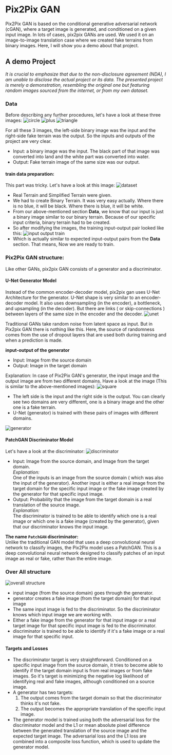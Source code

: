 # Pix2Pix GAN
Pix2Pix GAN is based on the conditional generative adversarial network (cGAN), where a target image is generated, and conditioned on a given input image. In lots of cases, pix2pix GANs are used. We used it on an image-to-image translation case where we created fake terrains from binary images. Here, I will show you a demo about that project.

## A demo Project
*It is crucial to emphasize that due to the non-disclosure agreement (NDA), I am unable to disclose the actual project or its data. The presented project is merely a demonstration, resembling the original one but featuring random images sourced from the internet, or from my own dataset.*

### Data 
Before describing any further procedures, let's have a look at these three images:
![circle](../Helping_Images/pix2pix/1.png)
![plus](../Helping_Images/pix2pix/plus.png)
![triangle](../Helping_Images/pix2pix/triangle.png)

For all these 3 images, the left-side binary image was the input and the right-side fake terrain was the output. So the inputs and outputs of the project are very clear. 
- Input: a binary image was the input. The black part of that image was converted into land and the white part was converted into water.
- Output: Fake terrain image of the same size was our output. 

#### train data preparation:
This part was tricky. Let's have a look at this image:
![dataset](../Helping_Images/pix2pix/dataet.png)
- Real Terrain and Simplified Terrain were given.
- We had to create Binary Terrain. It was very easy actually. Where there is no blue, it will be black. Where there is blue, it will be white.
- From our above-mentioned section **Data**, we know that our input is just a binary image similar to our binary terrain. Because of our specific input criteria, binary terrain had to be created. 
- So after modifying the images, the training input-output pair looked like this:
![input output train](../Helping_Images/pix2pix/input_output_train.png)
- Which is actually similar to expected input-output pairs from the **Data** section. That means, Now we are ready to train.

### Pix2Pix GAN structure:
Like other GANs, pix2pix GAN consists of a generator and a discriminator.

#### U-Net Generator Model
 Instead of the common encoder-decoder model, pix2pix gan uses U-Net Architecture for the generator. U-Net shape is very similar to an encoder-decoder model. It also uses downsampling (in the encoder), a bottleneck, and upsampling (in the decoder). But there are links ( or skip-connections ) between layers of the same size in the encoder and the decoder.
 ![unet](../Helping_Images/pix2pix/unet.png)

Traditional GANs take random noise from latent space as input. But in Pix2pix GAN there is nothing like this. Here, the source of randomness comes from the use of dropout layers that are used both during training and when a prediction is made.

**input-output of the generator**
- Input: Image from the source domain
- Output: Image in the target domain

Explanation:
In case of Pix2Pix GAN's generator, the input image and the output image are from two different domains. Have a look at the image (This is similar to the above-mentioned images):
![square](../Helping_Images/pix2pix/square.png)
- The left side is the input and the right side is the output. You can clearly see two domains are very different, one is a binary image and the other one is a fake terrain.
- U-Net (generator) is trained with these pairs of images with different domains.

![generator](../Helping_Images/pix2pix/generator.png)

#### PatchGAN Discriminator Model

Let's have a look at the discriminator:
![discriminator](../Helping_Images/pix2pix/discriminator.png)



- Input: Image from the source domain, and Image from the target domain. <br>
*Explanation:* <br>
One of the inputs is an image from the source domain ( which was also the input of the generator). Another input is either a real image from the target domain for the specific input image or the fake image created by the generator for that specific input image.
- Output: Probability that the image from the target domain is a real translation of the source image. <br>
*Explanation:*<br>
The discriminator is trained to be able to identify which one is a real image or which one is a fake image  (created by the generator), given that our discriminator knows the input image.

**The name `PatchGAN` discriminator:**<br>
Unlike the traditional GAN model that uses a deep convolutional neural network to classify images, the Pix2Pix model uses a PatchGAN. This is a deep convolutional neural network designed to classify patches of an input image as real or fake, rather than the entire image.


### Over All structure
![overall structure](../Helping_Images/pix2pix/overall_structure.png)

- input image (from the source domain) goes through the generator.
- generator creates a fake image (from the target domain) for that input image 
- The same input image is fed to the discriminator. So the discriminator knows which input image we are working with. 
- Either a fake image from the generator for that input image or a real target image for that specific input image is fed to the discriminator.
- discriminator is trained to be able to identify if it's a fake image or a real image for that specific input.

#### Targets and Losses
- The discriminator target is very straightforward. Conditioned on a specific input image from the source domain, it tries to become able to identify if the target domain input is from real images or from fake images. So it's target is minimizing the negative log likelihood of identifying real and fake images, although conditioned on a source image.
- A generator has two targets:
    1. The output comes from the target domain so that the discriminator thinks it's not fake.
    2. The output becomes the appropriate translation of the specific input image.
- The generator model is trained using both the adversarial loss for the discriminator model and the L1 or mean absolute pixel difference between the generated translation of the source image and the expected target image. The adversarial loss and the L1 loss are combined into a composite loss function, which is used to update the generator model. 

